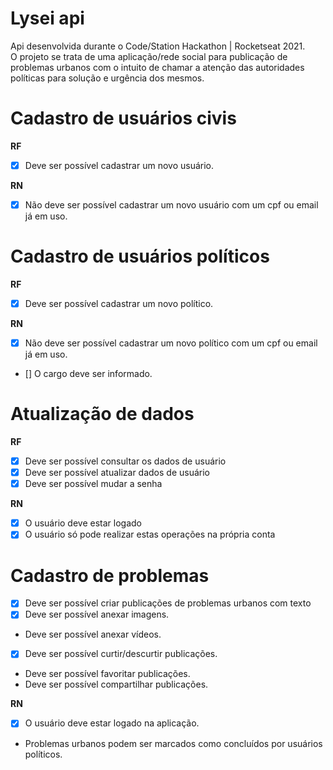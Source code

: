 # Lysei api
Api desenvolvida durante o Code/Station Hackathon | Rocketseat 2021.\
O projeto se trata de uma aplicação/rede social para publicação de problemas urbanos com o intuito de chamar a atenção das autoridades políticas para solução e urgência dos mesmos.


# Cadastro de usuários civis

**RF**
- [x] Deve ser possível cadastrar um novo usuário.

**RN**
- [x] Não deve ser possível cadastrar um novo usuário com um cpf ou email já em uso.


# Cadastro de usuários políticos

**RF**
- [x] Deve ser possível cadastrar um novo político.

**RN**
- [x] Não deve ser possível cadastrar um novo político com um cpf ou email já em uso.
- [] O cargo deve ser informado.

# Atualização de dados

**RF**
- [x] Deve ser possível consultar os dados de usuário
- [x] Deve ser possível atualizar dados de usuário
- [x] Deve ser possível mudar a senha

**RN**
- [x] O usuário deve estar logado
- [x] O usuário só pode realizar estas operações na própria conta

# Cadastro de problemas

- [x] Deve ser possível criar publicações de problemas urbanos com texto
- [x] Deve ser possível anexar imagens.
- Deve ser possível anexar vídeos.
- [x] Deve ser possível curtir/descurtir publicações.
- Deve ser possível favoritar publicações.
- Deve ser possível compartilhar publicações.

**RN**
- [x] O usuário deve estar logado na aplicação.
- Problemas urbanos podem ser marcados como concluídos por usuários políticos.